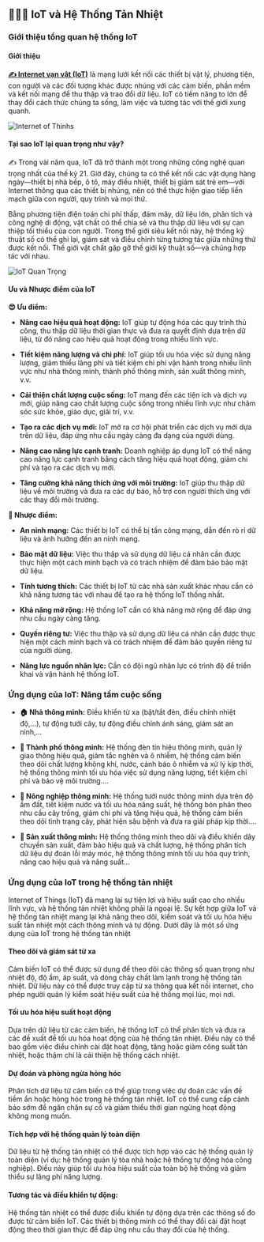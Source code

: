 ## 🧑🏻‍💻 IoT và Hệ Thống Tản Nhiệt

### Giới thiệu tổng quan hệ thống IoT

#### Giới thiệu

[**✍️ Internet vạn vật (IoT)**](https://www.oracle.com/vn/internet-of-things/what-is-iot/) là mạng lưới kết nối các thiết bị vật lý, phương tiện, con người và các đối tượng khác được nhúng với các cảm biến, phần mềm và kết nối mạng để thu thập và trao đổi dữ liệu. IoT có tiềm năng to lớn để thay đổi cách thức chúng ta sống, làm việc và tương tác với thế giới xung quanh.

![Internet of Thinhs](../assets/images/chapter_intro/iot.jpeg)

#### Tại sao IoT lại quan trọng như vậy?

✍️ Trong vài năm qua, IoT đã trở thành một trong những công nghệ quan trọng nhất của thế kỷ 21. Giờ đây, chúng ta có thể kết nối các vật dụng hàng ngày—thiết bị nhà bếp, ô tô, máy điều nhiệt, thiết bị giám sát trẻ em—với Internet thông qua các thiết bị nhúng, nên có thể thực hiện giao tiếp liền mạch giữa con người, quy trình và mọi thứ.

Bằng phương tiện điện toán chi phí thấp, đám mây, dữ liệu lớn, phân tích và công nghệ di động, vật chất có thể chia sẻ và thu thập dữ liệu với sự can thiệp tối thiểu của con người. Trong thế giới siêu kết nối này, hệ thống kỹ thuật số có thể ghi lại, giám sát và điều chỉnh từng tương tác giữa những thứ được kết nối. Thế giới vật chất gặp gỡ thế giới kỹ thuật số—và chúng hợp tác với nhau.

![IoT Quan Trọng](https://media.licdn.com/dms/image/C5612AQEXUVdH_EUvxg/article-cover_image-shrink_600_2000/0/1647336304802?e=2147483647&v=beta&t=TUDDxguEevIQ8wdApT1ryii8WLP4EDAvGePZrTQlPUQ)

#### Ưu và Nhược điểm của IoT

**😍 Ưu điểm:**

- **Nâng cao hiệu quả hoạt động:** IoT giúp tự động hóa các quy trình thủ công, thu thập dữ liệu thời gian thực và đưa ra quyết định dựa trên dữ liệu, từ đó nâng cao hiệu quả hoạt động trong nhiều lĩnh vực.

- **Tiết kiệm năng lượng và chi phí:** IoT giúp tối ưu hóa việc sử dụng năng lượng, giảm thiểu lãng phí và tiết kiệm chi phí vận hành trong nhiều lĩnh vực như nhà thông minh, thành phố thông minh, sản xuất thông minh, v.v.
- **Cải thiện chất lượng cuộc sống:** IoT mang đến các tiện ích và dịch vụ mới, giúp nâng cao chất lượng cuộc sống trong nhiều lĩnh vực như chăm sóc sức khỏe, giáo dục, giải trí, v.v.
- **Tạo ra các dịch vụ mới:** IoT mở ra cơ hội phát triển các dịch vụ mới dựa trên dữ liệu, đáp ứng nhu cầu ngày càng đa dạng của người dùng.
- **Nâng cao năng lực cạnh tranh:** Doanh nghiệp áp dụng IoT có thể nâng cao năng lực cạnh tranh bằng cách tăng hiệu quả hoạt động, giảm chi phí và tạo ra các dịch vụ mới.
- **Tăng cường khả năng thích ứng với môi trường:** IoT giúp thu thập dữ liệu về môi trường và đưa ra các dự báo, hỗ trợ con người thích ứng với các thay đổi môi trường.

**🥹 Nhược điểm:**

- **An ninh mạng:** Các thiết bị IoT có thể bị tấn công mạng, dẫn đến rò rỉ dữ liệu và ảnh hưởng đến an ninh mạng.

- **Bảo mật dữ liệu:** Việc thu thập và sử dụng dữ liệu cá nhân cần được thực hiện một cách minh bạch và có trách nhiệm để đảm bảo bảo mật dữ liệu.
- **Tính tương thích:** Các thiết bị IoT từ các nhà sản xuất khác nhau cần có khả năng tương tác với nhau để tạo ra hệ thống IoT thống nhất.
- **Khả năng mở rộng:** Hệ thống IoT cần có khả năng mở rộng để đáp ứng nhu cầu ngày càng tăng.
- **Quyền riêng tư:** Việc thu thập và sử dụng dữ liệu cá nhân cần được thực hiện một cách minh bạch và có trách nhiệm để đảm bảo quyền riêng tư của người dùng.
- **Năng lực nguồn nhân lực:** Cần có đội ngũ nhân lực có trình độ để triển khai và vận hành hệ thống IoT.

### Ứng dụng của IoT: Nâng tầm cuộc sống

- **🏠 Nhà thông minh:** Điều khiển từ xa (bật/tắt đèn, điều chỉnh nhiệt độ,...), tự động tưới cây, tự động điều chỉnh ánh sáng, giám sát an ninh,...

- **🏢 Thành phố thông minh:** Hệ thống đèn tín hiệu thông minh, quản lý giao thông hiệu quả, giảm tắc nghẽn và ô nhiễm, hệ thống cảm biến theo dõi chất lượng không khí, nước, cảnh báo ô nhiễm và xử lý kịp thời, hệ thống thông minh tối ưu hóa việc sử dụng năng lượng, tiết kiệm chi phí và bảo vệ môi trường....

- **🌾 Nông nghiệp thông minh:** Hệ thống tưới nước thông minh dựa trên độ ẩm đất, tiết kiệm nước và tối ưu hóa năng suất, hệ thống bón phân theo nhu cầu cây trồng, giảm chi phí và tăng hiệu quả, hệ thống cảm biến theo dõi tình trạng cây, phát hiện sâu bệnh và đưa ra giải pháp kịp thời....

- **🧠 Sản xuất thông minh:** Hệ thống thông minh theo dõi và điều khiển dây chuyền sản xuất, đảm bảo hiệu quả và chất lượng, hệ thống phân tích dữ liệu dự đoán lỗi máy móc, hệ thống thông minh tối ưu hóa quy trình, nâng cao hiệu quả và năng suất...

### Ứng dụng của IoT trong hệ thống tản nhiệt

Internet of Things (IoT) đã mang lại sự tiện lợi và hiệu suất cao cho nhiều lĩnh vực, và hệ thống tản nhiệt không phải là ngoại lệ. Sự kết hợp giữa IoT và hệ thống tản nhiệt mang lại khả năng theo dõi, kiểm soát và tối ưu hóa hiệu suất tản nhiệt một cách thông minh và tự động. Dưới đây là một số ứng dụng của IoT trong hệ thống tản nhiệt

#### Theo dõi và giám sát từ xa

Cảm biến IoT có thể được sử dụng để theo dõi các thông số quan trọng như nhiệt độ, độ ẩm, áp suất, và dòng chảy chất làm lạnh trong hệ thống tản nhiệt. Dữ liệu này có thể được truy cập từ xa thông qua kết nối internet, cho phép người quản lý kiểm soát hiệu suất của hệ thống mọi lúc, mọi nơi.

#### Tối ưu hóa hiệu suất hoạt động

Dựa trên dữ liệu từ các cảm biến, hệ thống IoT có thể phân tích và đưa ra các đề xuất để tối ưu hóa hoạt động của hệ thống tản nhiệt. Điều này có thể bao gồm việc điều chỉnh cài đặt hoạt động, tăng hoặc giảm công suất tản nhiệt, hoặc thậm chí là cải thiện hệ thống cách nhiệt.

#### Dự đoán và phòng ngừa hỏng hóc

Phân tích dữ liệu từ cảm biến có thể giúp trong việc dự đoán các vấn đề tiềm ẩn hoặc hỏng hóc trong hệ thống tản nhiệt. IoT có thể cung cấp cảnh báo sớm để ngăn chặn sự cố và giảm thiểu thời gian ngừng hoạt động không mong muốn.

#### Tích hợp với hệ thống quản lý toàn diện

Dữ liệu từ hệ thống tản nhiệt có thể được tích hợp vào các hệ thống quản lý toàn diện (ví dụ: hệ thống quản lý tòa nhà hoặc hệ thống tự động hóa công nghiệp). Điều này giúp tối ưu hóa hiệu suất của toàn bộ hệ thống và giảm thiểu sự lãng phí năng lượng.

#### Tương tác và điều khiển tự động:

Hệ thống tản nhiệt có thể được điều khiển tự động dựa trên các thông số đo được từ cảm biến IoT. Các thiết bị thông minh có thể thay đổi cài đặt hoạt động theo thời gian thực để đáp ứng nhu cầu thay đổi của hệ thống.
